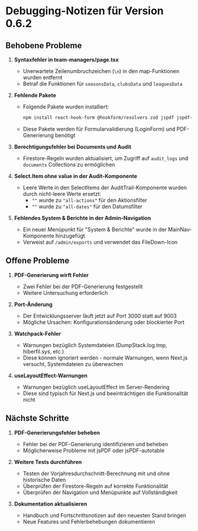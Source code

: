 # Debugging-Notizen für Version 0.6.2

## Behobene Probleme

1. **Syntaxfehler in team-managers/page.tsx**
   - Unerwartete Zeilenumbruchzeichen (`\n`) in den map-Funktionen wurden entfernt
   - Betraf die Funktionen für `seasonsData`, `clubsData` und `leaguesData`

2. **Fehlende Pakete**
   - Folgende Pakete wurden installiert:
     ```bash
     npm install react-hook-form @hookform/resolvers zod jspdf jspdf-autotable
     ```
   - Diese Pakete werden für Formularvalidierung (LoginForm) und PDF-Generierung benötigt

3. **Berechtigungsfehler bei Documents und Audit**
   - Firestore-Regeln wurden aktualisiert, um Zugriff auf `audit_logs` und `documents` Collections zu ermöglichen

4. **Select.Item ohne value in der Audit-Komponente**
   - Leere Werte in den SelectItems der AuditTrail-Komponente wurden durch nicht-leere Werte ersetzt:
     - `""` wurde zu `"all-actions"` für den Aktionsfilter
     - `""` wurde zu `"all-dates"` für den Datumsfilter

5. **Fehlendes System & Berichte in der Admin-Navigation**
   - Ein neuer Menüpunkt für "System & Berichte" wurde in der MainNav-Komponente hinzugefügt
   - Verweist auf `/admin/exports` und verwendet das FileDown-Icon

## Offene Probleme

1. **PDF-Generierung wirft Fehler**
   - Zwei Fehler bei der PDF-Generierung festgestellt
   - Weitere Untersuchung erforderlich

2. **Port-Änderung**
   - Der Entwicklungsserver läuft jetzt auf Port 3000 statt auf 9003
   - Mögliche Ursachen: Konfigurationsänderung oder blockierter Port

3. **Watchpack-Fehler**
   - Warnungen bezüglich Systemdateien (DumpStack.log.tmp, hiberfil.sys, etc.)
   - Diese können ignoriert werden - normale Warnungen, wenn Next.js versucht, Systemdateien zu überwachen

4. **useLayoutEffect-Warnungen**
   - Warnungen bezüglich useLayoutEffect im Server-Rendering
   - Diese sind typisch für Next.js und beeinträchtigen die Funktionalität nicht

## Nächste Schritte

1. **PDF-Generierungsfehler beheben**
   - Fehler bei der PDF-Generierung identifizieren und beheben
   - Möglicherweise Probleme mit jsPDF oder jsPDF-autotable

2. **Weitere Tests durchführen**
   - Testen der Vorjahresdurchschnitt-Berechnung mit und ohne historische Daten
   - Überprüfen der Firestore-Regeln auf korrekte Funktionalität
   - Überprüfen der Navigation und Menüpunkte auf Vollständigkeit

3. **Dokumentation aktualisieren**
   - Handbuch und Fortschrittsnotizen auf den neuesten Stand bringen
   - Neue Features und Fehlerbehebungen dokumentieren
